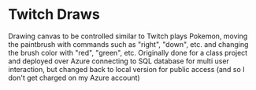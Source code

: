 # Twitch Draws

Drawing canvas to be controlled similar to Twitch plays Pokemon, moving the paintbrush with commands such as "right", "down", etc. and changing the brush color with "red", "green", etc.
Originally done for a class project and deployed over Azure connecting to SQL database for multi user interaction, but changed back to local version for public access (and so I don't get charged on my Azure account)

